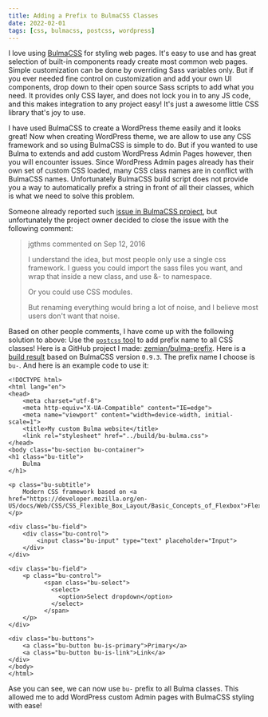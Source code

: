 ```yaml
---
title: Adding a Prefix to BulmaCSS Classes
date: 2022-02-01
tags: [css, bulmacss, postcss, wordpress]
---
```


I love using [BulmaCSS](https://bulma.io/) for styling web pages. It's easy to use and has great selection of built-in components ready create most common web pages. Simple customization can be done by overriding Sass variables only. But if you ever needed fine control on customization and add your own UI components, drop down to their open source Sass scripts to add what you need. It provides only CSS layer, and does not lock you in to any JS code, and this makes integration to any project easy! It's just a awesome little CSS library that's joy to use.

I have used BulmaCSS to create a WordPress theme easily and it looks great! Now when creating WordPress theme, we are allow to use any CSS framework and so using BulmaCSS is simple to do. But if you wanted to use Bulma to extends and add custom WordPress Admin Pages however, then you will encounter issues. Since WordPress Admin pages already has their own set of custom CSS loaded, many CSS class names are in conflict with BulmaCSS names. Unfortunately BulmaCSS build script does not provide you a way to automatically prefix a string in front of all their classes, which is what we need to solve this problem.

Someone already reported such [issue in BulmaCSS project](https://github.com/jgthms/bulma/issues/302), but unfortunately the project owner decided to close the issue with the following comment:

>jgthms commented on Sep 12, 2016
>
>I understand the idea, but most people only use a single css framework. I guess you could import the sass files you want, and wrap that inside a new class, and use &- to namespace.
>
>Or you could use CSS modules.
>
>But renaming everything would bring a lot of noise, and I believe most users don't want that noise.

Based on other people comments, I have come up with the following solution to above: Use the [`postcss` tool](https://postcss.org/) to add prefix name to all CSS classes! Here is a GitHub project I made: [zemian/bulma-prefix](https://github.com/zemian/bulma-prefix). Here is a [build result](https://github.com/zemian/bulma-prefix/tree/main/build) based on BulmaCSS version `0.9.3`. The prefix name I choose is `bu-`. And here is an example code to use it:

```
<!DOCTYPE html>
<html lang="en">
<head>
    <meta charset="utf-8">
    <meta http-equiv="X-UA-Compatible" content="IE=edge">
    <meta name="viewport" content="width=device-width, initial-scale=1">
    <title>My custom Bulma website</title>
    <link rel="stylesheet" href="../build/bu-bulma.css">
</head>
<body class="bu-section bu-container">
<h1 class="bu-title">
    Bulma
</h1>

<p class="bu-subtitle">
    Modern CSS framework based on <a href="https://developer.mozilla.org/en-US/docs/Web/CSS/CSS_Flexible_Box_Layout/Basic_Concepts_of_Flexbox">Flexbox</a>
</p>

<div class="bu-field">
    <div class="bu-control">
        <input class="bu-input" type="text" placeholder="Input">
    </div>
</div>

<div class="bu-field">
    <p class="bu-control">
          <span class="bu-select">
            <select>
              <option>Select dropdown</option>
            </select>
          </span>
    </p>
</div>

<div class="bu-buttons">
    <a class="bu-button bu-is-primary">Primary</a>
    <a class="bu-button bu-is-link">Link</a>
</div>
</body>
</html>
```

Ase you can see, we can now use `bu-` prefix to all Bulma classes. This allowed me to add WordPress custom Admin pages with BulmaCSS styling with ease!

